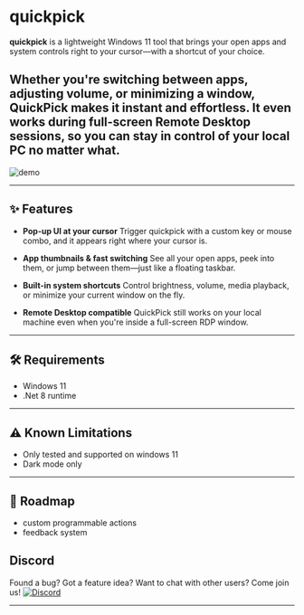 # quickpick

**quickpick** is a lightweight Windows 11 tool that brings your open apps and system controls right to your cursor—with a shortcut of your choice.

Whether you're switching between apps, adjusting volume, or minimizing a window, QuickPick makes it instant and effortless. It even works during full-screen Remote Desktop sessions, so you can stay in control of your local PC no matter what.
---

<p >  
  <img src="assets/quickpick_demo.gif" alt="demo">
</p>



---

## ✨ Features

* **Pop-up UI at your cursor**
  Trigger quickpick with a custom key or mouse combo, and it appears right where your cursor is.

* **App thumbnails & fast switching**
  See all your open apps, peek into them, or jump between them—just like a floating taskbar.

* **Built-in system shortcuts**
  Control brightness, volume, media playback, or minimize your current window on the fly.

* **Remote Desktop compatible**
  QuickPick still works on your local machine even when you're inside a full-screen RDP window.

---

## 🛠️ Requirements
* Windows 11
* .Net 8 runtime
---

## ⚠️ Known Limitations
* Only tested and supported on windows 11
* Dark mode only  
---

## 🚧 Roadmap
* custom programmable actions
* feedback system

## Discord
Found a bug? Got a feature idea? Want to chat with other users? Come join us! [![Discord](https://img.shields.io/badge/Discord-5865F2?logo=discord&logoColor=white)]([https://discord.gg/your-invite-code](https://discord.com/invite/y3KT2B72))

---
